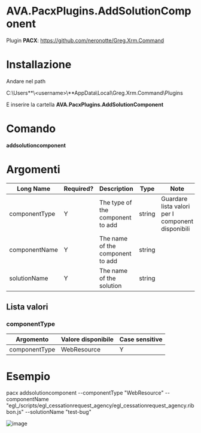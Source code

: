 # AVA.PacxPlugins.AddSolutionComponent

Plugin **PACX**: https://github.com/neronotte/Greg.Xrm.Command

# **Installazione**

Andare nel path

C:\\Users**\\&lt;username&gt;\\**AppData\\Local\\Greg.Xrm.Command\\Plugins

E inserire la cartella **AVA.PacxPlugins.AddSolutionComponent**

# **Comando**

**addsolutioncomponent**

# **Argomenti**

| **Long Name** | **Required?** | **Description** | **Type** | **Note** |
| --- | --- | --- | --- | --- |
| componentType | Y   | The type of the component to add | string | Guardare lista valori per I component disponibili |
| componentName | Y   | The name of the component to add | string |     |
| solutionName | Y   | The name of the solution | string |     |

## **Lista valori**

### **componentType**

| **Argomento** | **Valore disponibile** | **Case sensitive** |
| --- | --- | --- |
| componentType | WebResource | Y   |

# **Esempio**

pacx addsolutioncomponent --componentType "WebResource" --componentName "egl_/scripts/egl_cessationrequest_agency/egl_cessationrequest_agency.ribbon.js" --solutionName "test-bug"

 ![image](https://github.com/user-attachments/assets/aea8964d-a9b5-4576-a6f9-b10bc97f1abc)
